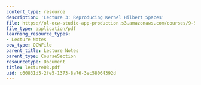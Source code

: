 ```yaml
---
content_type: resource
description: 'Lecture 3: Reproducing Kernel Hilbert Spaces'
file: https://ol-ocw-studio-app-production.s3.amazonaws.com/courses/9-520-statistical-learning-theory-and-applications-spring-2003/c60831d52fe513738a763ec58064392d_lecture03.pdf
file_type: application/pdf
learning_resource_types:
- Lecture Notes
ocw_type: OCWFile
parent_title: Lecture Notes
parent_type: CourseSection
resourcetype: Document
title: lecture03.pdf
uid: c60831d5-2fe5-1373-8a76-3ec58064392d
---
```

